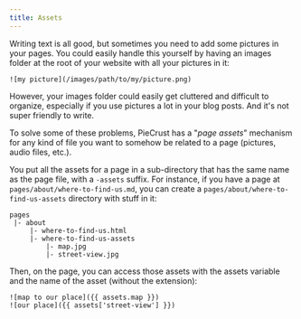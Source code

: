 ```yaml
---
title: Assets
---
```


Writing text is all good, but sometimes you need to add some pictures in your
pages. You could easily handle this yourself by having an images folder at the
root of your website with all your pictures in it:

    ![my picture](/images/path/to/my/picture.png)

However, your images folder could easily get cluttered and difficult to
organize, especially if you use pictures a lot in your blog posts. And it's not
super friendly to write.

To solve some of these problems, PieCrust has a "_page assets_" mechanism for
any kind of file you want to somehow be related to a page (pictures, audio
files, etc.).

You put all the assets for a page in a sub-directory that has the same name as
the page file, with a `-assets` suffix. For instance, if you have a page at
`pages/about/where-to-find-us.md`, you can create a
`pages/about/where-to-find-us-assets` directory with stuff in it:

    pages
     |- about
         |- where-to-find-us.html
         |- where-to-find-us-assets
             |- map.jpg
             |- street-view.jpg

Then, on the page, you can access those assets with the assets variable and the
name of the asset (without the extension):

    ![map to our place]({{ assets.map }})
    ![our place]({{ assets['street-view'] }})

